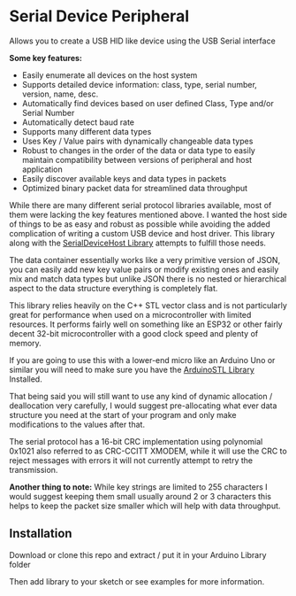 # Serial Device Peripheral

Allows you to create a USB HID like device using the USB Serial interface

**Some key features:**
* Easily enumerate all devices on the host system
* Supports detailed device information: class, type, serial number, version, name, desc.
* Automatically find devices based on user defined Class, Type and/or Serial Number
* Automatically detect baud rate
* Supports many different data types
* Uses Key / Value pairs with dynamically changeable data types
* Robust to changes in the order of the data or data type to easily maintain compatibility between versions of peripheral and host application
* Easily discover available keys and data types in packets
* Optimized binary packet data for streamlined data throughput 

While there are many different serial protocol libraries available, most of them were lacking the key features mentioned above.
I wanted the host side of things to be as easy and robust as possible while avoiding the added complication of writing a custom USB device and host driver.
This library along with the [SerialDeviceHost Library](https://github.com/circuitsforfun/SerialDeviceHost) attempts to fulfill those needs.

The data container essentially works like a very primitive version of JSON, you can easily add new key value pairs or modify existing ones and easily mix and match data types but unlike JSON there is no nested or hierarchical aspect to the data structure everything is completely flat.

This library relies heavily on the C++ STL vector class and is not particularly great for performance when used on a microcontroller with limited resources.
It performs fairly well on something like an ESP32 or other fairly decent 32-bit microcontroller with a good clock speed and plenty of memory.

If you are going to use this with a lower-end micro like an Arduino Uno or similar you will need to make sure you have the [ArduinoSTL Library](https://github.com/mike-matera/ArduinoSTL) Installed.
 
That being said you will still want to use any kind of dynamic allocation / deallocation very carefully, I would suggest pre-allocating what ever data structure you need at the start of your program and only make modifications to the values after that.

The serial protocol has a 16-bit CRC implementation using polynomial 0x1021 also referred to as CRC-CCITT XMODEM, while it will use the CRC to reject messages with errors it will not currently attempt to retry the transmission.

**Another thing to note:**
While key strings are limited to 255 characters I would suggest keeping them small usually around 2 or 3 characters this helps to keep the packet size smaller which will help with data throughput.

Installation
-
Download or clone this repo and extract / put it in your Arduino Library folder

Then add library to your sketch or see examples for more information.
